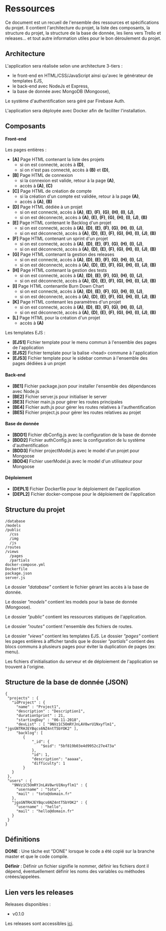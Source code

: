 # Ressources

Ce document est un recueil de l'ensemble des ressources et spécifications du projet. Il contient l'architecture du projet, la liste des composants, la structure du projet, la structure de la base de donnée, les liens vers Trello et releases... et tout autre information utiles pour le bon déroulement du projet.

## Architecture

L'application sera réalisée selon une architecture 3-tiers :
* le front-end en HTML/CSS/JavaScript ainsi qu'avec le générateur de templates EJS,
* le back-end avec NodeJs et Express,
* la base de donnée avec MongoDB (Mongoose),

Le système d'authentification sera géré par Firebase Auth.

L'application sera déployée avec Docker afin de faciliter l'installation.

## Composants

#### Front-end

Les pages entières :

* __[A]__ Page HTML contenant la liste des projets
    * si on est connecté, accès à __(D)__,
    * si on n'est pas connecté, accès à  __(B)__ et __(D)__,
* __[B]__ Page HTML de connexion
    * si la connexion est valide, retour à la page __(A)__,
    * accès à __(A)__, __(C)__
* __[C]__ Page HTML de création de compte
    * si la création d'un compte est validée, retour à la page __(A)__,
    * accès à __(A)__, __(B)__
* __[D]__ Page HTML dédiée à un projet
    * si on est connecté, accès à __(A)__, __(E)__, __(F)__, __(G)__, __(H)__, __(I)__, __(J)__,
    * si on est déconnecté, accès à __(A)__, __(E)__, __(F)__, __(G)__, __(H)__, __(I)__, __(J)__, __(B)__
* __[E]__ Page HTML contenant le Backlog d'un projet
    * si on est connecté, accès à __(A)__, __(D)__, __(E)__, __(F)__, __(G)__, __(H)__, __(I)__, __(J)__,
    * si on est déconnecté, accès à __(A)__, __(D)__, __(E)__, __(F)__, __(G)__, __(H)__, __(I)__, __(J)__, __(B)__
* __[F]__ Page HTML contenant un sprint d'un projet
    * si on est connecté, accès à __(A)__, __(D)__, __(E)__, __(F)__, __(G)__, __(H)__, __(I)__, __(J)__,
    * si on est déconnecté, accès à __(A)__, __(D)__, __(E)__, __(F)__, __(G)__, __(H)__, __(I)__, __(J)__, __(B)__
* __[G]__ Page HTML contenant la gestion des releases
    * si on est connecté, accès à __(A)__, __(D)__, __(E)__, __(F)__, __(G)__, __(H)__, __(I)__, __(J)__,
    * si on est déconnecté, accès à __(A)__, __(D)__, __(E)__, __(F)__, __(G)__, __(H)__, __(I)__, __(J)__, __(B)__
* __[H]__ Page HTML contenant la gestion des tests
    * si on est connecté, accès à __(A)__, __(D)__, __(E)__, __(F)__, __(G)__, __(H)__, __(I)__, __(J)__,
    * si on est déconnecté, accès à __(A)__, __(D)__, __(E)__, __(F)__, __(G)__, __(H)__, __(I)__, __(J)__, __(B)__
* __[I]__ Page HTML contenantle Burn Down Chart
    * si on est connecté, accès à __(A)__, __(D)__, __(E)__, __(F)__, __(G)__, __(H)__, __(I)__, __(J)__,
    * si on est déconnecté, accès à __(A)__, __(D)__, __(E)__, __(F)__, __(G)__, __(H)__, __(I)__, __(J)__, __(B)__
* __[K]__ Page HTML contenant les paramètres d'un projet
    * si on est connecté, accès à __(A)__, __(D)__, __(E)__, __(F)__, __(G)__, __(H)__, __(I)__, __(J)__,
    * si on est déconnecté, accès à __(A)__, __(D)__, __(E)__, __(F)__, __(G)__, __(H)__, __(I)__, __(J)__, __(B)__
* __[L]__ Page HTML pour la création d'un projet
    * accès à __(A)__

Les templates EJS :

* __[EJS1]__ Fichier template pour le menu commun à l'ensemble des pages de l'application
* __[EJS2]__ Fichier template pour la balise <head\> commune à l'application
* __[EJS3]__ Fichier template pour le sidebar commun à l'ensemble des pages dédiées à un projet

#### Back-end

* __[BE1]__ Fichier package.json pour installer l'ensemble des dépendances avec Node.js
* __[BE2]__ Fichier server.js pour initialiser le server
* __[BE3]__ Fichier main.js pour gérer les routes principales
* __[BE4]__ Fichier auth.js pour gérer les routes relatives à l'authentification
* __[BE5]__ Fichier project.js pour gérer les routes relatives au projet

#### Base de donnée
* __[BDD1]__ Fichier dbConfig.js avec la configuration de la base de donnée
* __[BDD2]__ Fichier authConfig.js avec la configuration de lu système d'authentification
* __[BDD3]__ Fichier projectModel.js avec le model d'un projet pour Mongoose
* __[BDD4]__ Fichier userModel.js avec le model d'un utilisateur pour Mongoose


#### Déploiement

* __[DEPL1]__ Fichier Dockerfile pour le déploiement de l'application
* __[DEPL2]__ Fichier docker-compose pour le déploiement de l'application

## Structure du projet

```
/database
/models
/public
  /css
  /img
  /js
/routes
/views
  /pages
  /partials
docker-compose.yml
Dockerfile
package.json
server.js
```

Le dossier _"database"_ contient le fichier gérant les accès à la base de donnée.

Le dossier _"models"_ contient les models pour la base de donnée (Mongoose).

Le dossier _"public"_ contient les ressources statiques de l'application.

Le dossier _"routes"_ contient l'ensemble des fichiers de routes.

Le dossier _"views"_ contient les templates EJS. Le dossier _"pages"_ contient les pages entières à afficher tandis que le dossier _"partials"_ contient des blocs communs à plusieurs pages pour éviter la duplication de pages (ex: menu).

Les fichiers d'initialisation du serveur et de déploiement de l'application se trouvent à l'origine.

## Structure de la base de donnée (JSON)

```
{
 "projects" : {
   "idProject" : {
     "name" : "Project1",
     "description" : "Description1",
     "durationSprint" : 21,
     "startingDay" : "06-11-2018",
     "devList" : [ "9NVz1C5OmRYJnLAV8wrU1Nxyflm1", "jgsGNTRHJEYBqcs6NZ4ntT5bYOK2" ],
     "backlog": [
        {
            "_id": {
                "$oid": "5bf819b03e4d9952c27e473a"
            },
            "id": 1,
            "description": "aaaaa",
            "difficulty": 1
        }
   }
 },
 "users" : {
   "9NVz1C5OmRYJnLAV8wrU1Nxyflm1" : {
     "username" : "toto",
     "mail" : "toto@domain.fr"
   },
   "jgsGNTRHJEYBqcs6NZ4ntT5bYOK2" : {
     "username" : "hello",
     "mail" : "hello@domain.fr"
   }
 }
}
```

## Définitions

__DONE__ : Une tâche est "DONE" lorsque le code a été copié sur la branche master et que le code compile.

__Définir__ : Définir un fichier signifie le nommer, définir les fichiers dont il dépend, éventuellement définir les noms des variables ou méthodes créées/appelées.

## Lien vers les releases

Releases disponibles :
- v0.1.0

Les releases sont accessibles [ici](https://github.com/maphdev/M2_CDP/releases).
